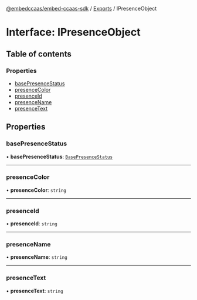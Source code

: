 [@embedccaas/embed-ccaas-sdk](../README.md) / [Exports](../modules.md) / IPresenceObject

# Interface: IPresenceObject

## Table of contents

### Properties

-   [basePresenceStatus](IPresenceObject.md#basepresencestatus)
-   [presenceColor](IPresenceObject.md#presencecolor)
-   [presenceId](IPresenceObject.md#presenceid)
-   [presenceName](IPresenceObject.md#presencename)
-   [presenceText](IPresenceObject.md#presencetext)

## Properties

### basePresenceStatus

• **basePresenceStatus**: [`BasePresenceStatus`](../enums/BasePresenceStatus.md)



---


### presenceColor

• **presenceColor**: `string`


---

### presenceId

• **presenceId**: `string`


---

### presenceName

• **presenceName**: `string`


---

### presenceText

• **presenceText**: `string`

